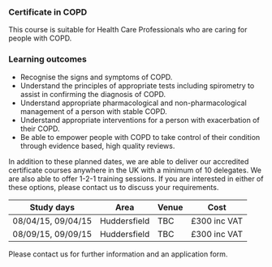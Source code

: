 ### Certificate in COPD

This course is suitable for Health Care Professionals who are caring for people with COPD.

### Learning outcomes

* Recognise the signs and symptoms of COPD.
* Understand the principles of appropriate tests including spirometry to assist in confirming the diagnosis of COPD.
* Understand appropriate pharmacological and non-pharmacological management of a person with stable COPD.
* Understand appropriate interventions for a person with exacerbation of their COPD.
* Be able to empower people with COPD to take control of their condition through evidence based, high quality reviews.

In addition to these planned dates, we are able to deliver our accredited certificate courses anywhere in the UK with a minimum of 10 delegates. We are also able to offer 1-2-1 training sessions. If you are interested in either of these options, please contact us to discuss your requirements.

|Study days           | Area         | Venue     |  Cost          |
|---------------------|--------------|-----------|----------------|
|08/04/15, 09/04/15   | Huddersfield | TBC       | £300 inc VAT   |
|08/09/15, 09/09/15   | Huddersfield | TBC       | £300 inc VAT   |

Please contact us for further information and an application form.


